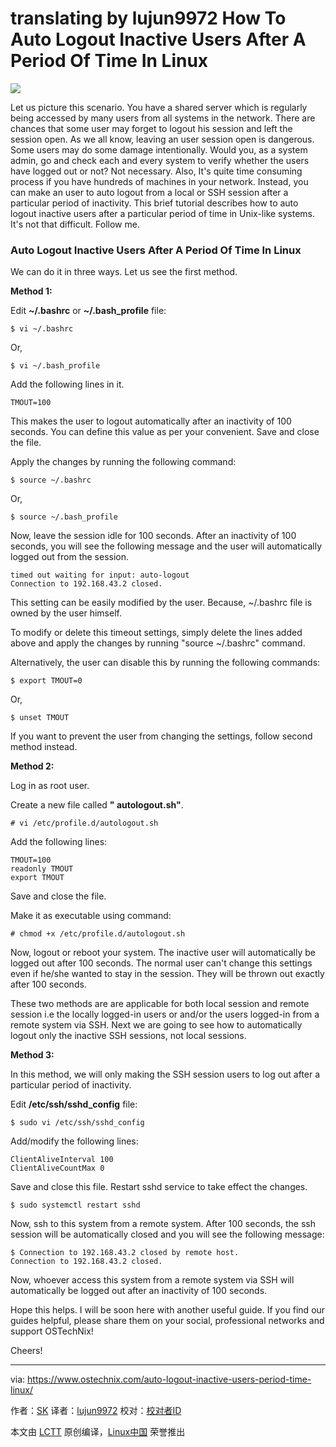translating by lujun9972
How To Auto Logout Inactive Users After A Period Of Time In Linux
======

![](https://www.ostechnix.com/wp-content/uploads/2017/09/logout-720x340.jpg)

Let us picture this scenario. You have a shared server which is regularly being accessed by many users from all systems in the network. There are chances that some user may forget to logout his session and left the session open. As we all know, leaving an user session open is dangerous. Some users may do some damage intentionally. Would you, as a system admin, go and check each and every system to verify whether the users have logged out or not? Not necessary. Also, It's quite time consuming process if you have hundreds of machines in your network. Instead, you can make an user to auto logout from a local or SSH session after a particular period of inactivity. This brief tutorial describes how to auto logout inactive users after a particular period of time in Unix-like systems. It's not that difficult. Follow me.

### Auto Logout Inactive Users After A Period Of Time In Linux

We can do it in three ways. Let us see the first method.

**Method 1:**

Edit **~/.bashrc** or **~/.bash_profile** file:
```
$ vi ~/.bashrc
```

Or,
```
$ vi ~/.bash_profile
```

Add the following lines in it.
```
TMOUT=100
```

This makes the user to logout automatically after an inactivity of 100 seconds. You can define this value as per your convenient. Save and close the file.

Apply the changes by running the following command:
```
$ source ~/.bashrc
```

Or,
```
$ source ~/.bash_profile
```

Now, leave the session idle for 100 seconds. After an inactivity of 100 seconds, you will see the following message and the user will automatically logged out from the session.
```
timed out waiting for input: auto-logout
Connection to 192.168.43.2 closed.
```

This setting can be easily modified by the user. Because, ~/.bashrc file is owned by the user himself.

To modify or delete this timeout settings, simply delete the lines added above and apply the changes by running "source ~/.bashrc" command.

Alternatively, the user can disable this by running the following commands:
```
$ export TMOUT=0
```

Or,
```
$ unset TMOUT
```

If you want to prevent the user from changing the settings, follow second method instead.

**Method 2:**

Log in as root user.

Create a new file called **" autologout.sh"**.
```
# vi /etc/profile.d/autologout.sh
```

Add the following lines:
```
TMOUT=100
readonly TMOUT
export TMOUT
```

Save and close the file.

Make it as executable using command:
```
# chmod +x /etc/profile.d/autologout.sh
```

Now, logout or reboot your system. The inactive user will automatically be logged out after 100 seconds. The normal user can't change this settings even if he/she wanted to stay in the session. They will be thrown out exactly after 100 seconds.

These two methods are are applicable for both local session and remote session i.e the locally logged-in users or and/or the users logged-in from a remote system via SSH. Next we are going to see how to automatically logout only the inactive SSH sessions, not local sessions.

**Method 3:**

In this method, we will only making the SSH session users to log out after a particular period of inactivity.

Edit **/etc/ssh/sshd_config** file:
```
$ sudo vi /etc/ssh/sshd_config
```

Add/modify the following lines:
```
ClientAliveInterval 100
ClientAliveCountMax 0
```

Save and close this file. Restart sshd service to take effect the changes.
```
$ sudo systemctl restart sshd
```

Now, ssh to this system from a remote system. After 100 seconds, the ssh session will be automatically closed and you will see the following message:
```
$ Connection to 192.168.43.2 closed by remote host.
Connection to 192.168.43.2 closed.
```

Now, whoever access this system from a remote system via SSH will automatically be logged out after an inactivity of 100 seconds.

Hope this helps. I will be soon here with another useful guide. If you find our guides helpful, please share them on your social, professional networks and support OSTechNix!

Cheers!



--------------------------------------------------------------------------------

via: https://www.ostechnix.com/auto-logout-inactive-users-period-time-linux/

作者：[SK][a]
译者：[lujun9972](https://github.com/lujun9972)
校对：[校对者ID](https://github.com/校对者ID)

本文由 [LCTT](https://github.com/LCTT/TranslateProject) 原创编译，[Linux中国](https://linux.cn/) 荣誉推出

[a]:https://www.ostechnix.com/author/sk/
